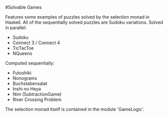 #Solvable Games

Features some examples of puzzles solved by the selection monad in Haskell.
All of the sequentially solved puzzles are Sudoku variations.
Solved in parallel:
  * Sudoku
  * Connect 3 / Connect 4
  * TicTacToe
  * NQueens

Computed sequentially:
  * Futoshiki
  * Nonograms
  * Buchstabensalat
  * Inshi no Heya
  * Nim (SubtractionGame)
  * River Crossing Problem

The selection monad itself is contained in the module 'GameLogic'.
